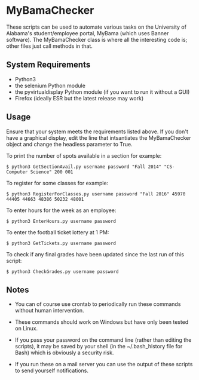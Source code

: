 # MyBamaChecker

These scripts can be used to automate various tasks on the University of Alabama's 
student/employee portal, MyBama (which uses Banner software). The MyBamaChecker class
is where all the interesting code is; other files just call methods in that.

## System Requirements

* Python3
* the selenium Python module
* the pyvirtualdisplay Python module (if you want to run it without a GUI)
* Firefox (ideally ESR but the latest release may work)

## Usage

Ensure that your system meets the requirements listed above. If you don't have a graphical display,
edit the line that intsantiates the MyBamaChecker object and change the headless parameter to True.

To print the number of spots available in a section for example:
```
$ python3 GetSectionAvail.py username password "Fall 2014" "CS-Computer Science" 200 001
```

To register for some classes for example:
```
$ python3 RegisterForClasses.py username password "Fall 2016" 45970 44405 44663 48386 50232 48001
```

To enter hours for the week as an employee:
```
$ python3 EnterHours.py username password
```

To enter the football ticket lottery at 1 PM:
```
$ python3 GetTickets.py username password
```

To check if any final grades have been updated since the last run of this script:
```
$ python3 CheckGrades.py username password
```

## Notes

* You can of course use crontab to periodically run these commands without human intervention.

* These commands should work on Windows but have only been tested on Linux.

* If you pass your password on the command line (rather than editing the scripts), it may be saved by your shell (in the ~/.bash_history file for Bash) which is obviously a security risk.

* If you run these on a mail server you can use the output of these scripts to send yourself notifications.


